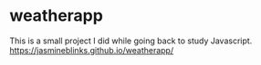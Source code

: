 # weatherapp
This is a small project I did while going back to study Javascript.
https://jasmineblinks.github.io/weatherapp/
